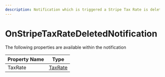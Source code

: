 ```yaml
---
description: Notification which is triggered a Stripe Tax Rate is deleted
---
```


# OnStripeTaxRateDeletedNotification

The following properties are available within the notification

| Property Name | Type                                         |
| ------------- | -------------------------------------------- |
| TaxRate       | [TaxRate](../../object-reference/taxrate.md) |
